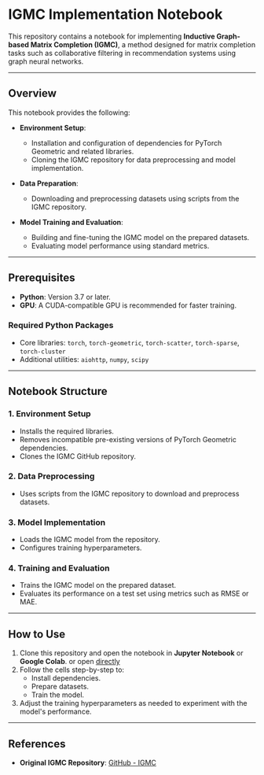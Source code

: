 # IGMC Implementation Notebook

This repository contains a notebook for implementing **Inductive Graph-based Matrix Completion (IGMC)**, a method designed for matrix completion tasks such as collaborative filtering in recommendation systems using graph neural networks.

---

## **Overview**

This notebook provides the following:

- **Environment Setup**:  
  - Installation and configuration of dependencies for PyTorch Geometric and related libraries.  
  - Cloning the IGMC repository for data preprocessing and model implementation.  

- **Data Preparation**:  
  - Downloading and preprocessing datasets using scripts from the IGMC repository.  

- **Model Training and Evaluation**:  
  - Building and fine-tuning the IGMC model on the prepared datasets.  
  - Evaluating model performance using standard metrics.  

---

## **Prerequisites**

- **Python**: Version 3.7 or later.  
- **GPU**: A CUDA-compatible GPU is recommended for faster training.  

### **Required Python Packages**
- Core libraries: `torch`, `torch-geometric`, `torch-scatter`, `torch-sparse`, `torch-cluster`
- Additional utilities: `aiohttp`, `numpy`, `scipy`

---

## **Notebook Structure**

### **1. Environment Setup**
- Installs the required libraries.  
- Removes incompatible pre-existing versions of PyTorch Geometric dependencies.  
- Clones the IGMC GitHub repository.  

### **2. Data Preprocessing**
- Uses scripts from the IGMC repository to download and preprocess datasets.  

### **3. Model Implementation**
- Loads the IGMC model from the repository.  
- Configures training hyperparameters.  

### **4. Training and Evaluation**
- Trains the IGMC model on the prepared dataset.  
- Evaluates its performance on a test set using metrics such as RMSE or MAE.  

---

## **How to Use**

1. Clone this repository and open the notebook in **Jupyter Notebook** or **Google Colab**.  or open [directly](https://colab.research.google.com/drive/1dzYWHAezvHS3JWLmJtfR_fJYbl-BBMQA?usp=sharing)
2. Follow the cells step-by-step to:
   - Install dependencies.
   - Prepare datasets.
   - Train the model.  
3. Adjust the training hyperparameters as needed to experiment with the model's performance.

---

## **References**

- **Original IGMC Repository**: [GitHub - IGMC](https://github.com)
